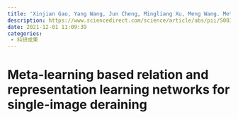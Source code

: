 ```yaml
---
title: 'Xinjian Gao, Yang Wang, Jun Cheng, Mingliang Xu, Meng Wang. Meta-learning based relation and representation learning networks for single-image deraining[J]. Pattern Recognition, 2021, 120: 108124.'
description: https://www.sciencedirect.com/science/article/abs/pii/S0031320321003113
date: 2021-12-01 11:09:39
categories:
 - 科研成果
---
```

# Meta-learning based relation and representation learning networks for single-image deraining